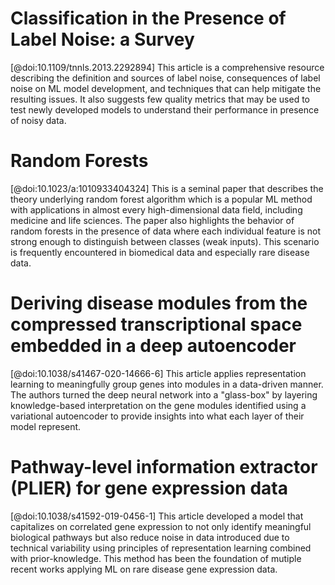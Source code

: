# Classification in the Presence of Label Noise: a Survey
[@doi:10.1109/tnnls.2013.2292894]
This article is a comprehensive resource describing the definition and sources of label noise, consequences of label noise on ML model development, and techniques that can help mitigate the resulting issues. 
It also suggests few quality metrics that may be used to test newly developed models to understand their performance in presence of noisy data.

# Random Forests
[@doi:10.1023/a:1010933404324]
This is a seminal paper that describes the theory underlying random forest algorithm which is a popular ML method with applications in almost every high-dimensional data field, including medicine and life sciences. 
The paper also highlights the behavior of random forests in the presence of data where each individual feature is not strong enough to distinguish between classes (weak inputs). 
This scenario is frequently encountered in biomedical data and especially rare disease data.

# Deriving disease modules from the compressed transcriptional space embedded in a deep autoencoder
[@doi:10.1038/s41467-020-14666-6]
This article applies representation learning to meaningfully group genes into modules in a data-driven manner. 
The authors turned the deep neural network into a "glass-box" by layering knowledge-based interpretation on the gene modules identified using a variational autoencoder to provide insights into what each layer of their model represent.

# Pathway-level information extractor (PLIER) for gene expression data
[@doi:10.1038/s41592-019-0456-1]
This article developed a model that capitalizes on correlated gene expression to not only identify meaningful biological pathways but also reduce noise in data introduced due to technical variability using principles of representation learning combined with prior-knowledge. 
This method has been the foundation of mutiple recent works applying ML on rare disease gene expression data.